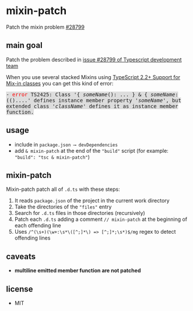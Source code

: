 # mixin-patch
Patch the mixin problem [#28799](https://github.com/Microsoft/TypeScript/issues/28799)

## main goal
Patch the problem described in [issue #28799 of Typescript development team](https://github.com/Microsoft/TypeScript/issues/28799)

When you use several stacked Mixins using [TypeScript 2.2+
Support for Mix-in classes](https://www.typescriptlang.org/docs/handbook/release-notes/typescript-2-2.html)  you can get this kind of error:

<font style=font-family:consolas,monospace;background-color:#DDD>- <font color=red>error</font> TS2425: Class '{ *someName*(): ... } & { *someName*:(()....' defines instance member property '*someName*', but extended class '*className*' defines it as instance member function.</font>

## usage
  * include in `package.json ⟶ devDependencies`
  * add `& mixin-patch` at the end of the `"build"` script (for example: `"build": "tsc & mixin-patch"`)

## mixin-patch
Mixin-patch patch all of `.d.ts` with these steps:
   1. It reads `package.json` of the project in the current work directory
   2. Take the directories of the `"files"` entry
   3. Search for `.d.ts` files in those directories (recursively)
   4. Patch each `.d.ts` adding a comment `// mixin-patch` at the beginning of each offending line
   5. Uses `/^(\s+)(\w+:\s*\([^;]*\) => [^;]*;\s*)$/mg` regex to detect offending lines

## caveats
   * **multiline  emitted member function are not patched**

## license
   * MIT


